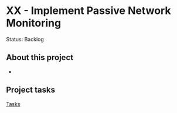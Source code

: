 # XX -  Implement Passive Network Monitoring

Status: Backlog

## About this project

- 

## Project tasks

[Tasks](XX%20-%20Implement%20Passive%20Network%20Monitoring%2048663b333fa0470f8bf07ffa15ba37df/Tasks%208f309fbb8c384852b741d72c72a2de9d.csv)